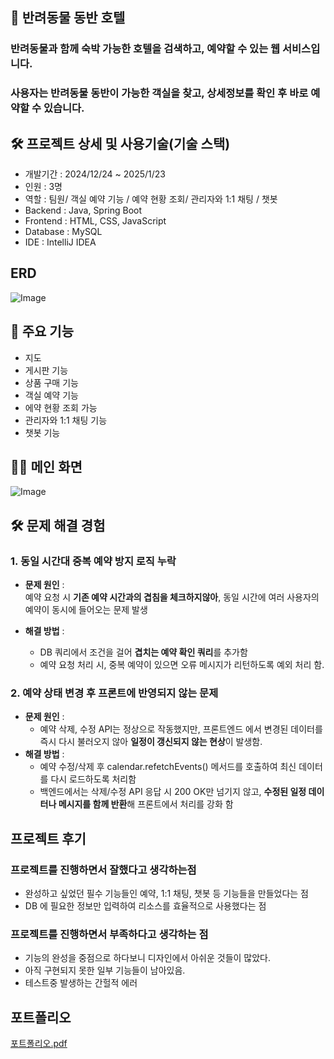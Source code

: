 ## 🙌  반려동물 동반 호텔
### 반려동물과 함께 숙박 가능한 호텔을 검색하고, 예약할 수 있는 웹 서비스입니다.
### 사용자는 반려동물 동반이 가능한 객실을 찾고, 상세정보를 확인 후 바로 예약할 수 있습니다.



## 🛠 프로젝트 상세 및 사용기술(기술 스택)
- 개발기간 : 2024/12/24 ~ 2025/1/23
- 인원 : 3명
- 역할 : 팀원/ 객실 예약 기능 / 예약 현황 조회/ 관리자와 1:1 채팅 / 챗봇
- Backend : Java, Spring Boot
- Frontend : HTML, CSS, JavaScript
- Database : MySQL
- IDE : IntelliJ IDEA
## ERD
![Image](https://github.com/user-attachments/assets/b7f9f9d2-3ba4-45d7-93f2-c56524275b74)

## 🔑 주요 기능
- 지도
- 게시판 기능
- 상품 구매 기능
- 객실 예약 기능
- 에약 현황 조회 가능
- 관리자와 1:1 채팅 기능
- 챗봇 기능


## 🙋‍♀️ 메인 화면   
![Image](https://github.com/user-attachments/assets/46fd7120-0e94-4eae-88b4-b506fb2e63e4)

## 🛠 문제 해결 경험
### 1. 동일 시간대 중복 예약 방지 로직 누락
- **문제 원인** : <br>
예약 요청 시 **기존 예약 시간과의 겹침을 체크하지않아**, 동일 시간에 여러 사용자의 예약이 동시에 들어오는 문제 발생

- **해결 방법** :  <br>
    -  DB 쿼리에서 조건을 걸어 **겹치는 예약 확인 쿼리**를 추가함 <br>
    - 예약 요청 처리 시, 중복 예약이 있으면 오류 메시지가 리턴하도록 예외 처리 함.


### 2. 예약 상태 변경 후 프론트에 반영되지 않는 문제

- **문제 원인** : <br>
    - 예약 삭제, 수정 API는 정상으로 작동했지만, 프론트엔드 에서 변경된 데이터를 즉시 다시 불러오지 않아 **일정이 갱신되지 않는 현상**이 발생함.
- **해결 방법** : <br>
    - 예약 수정/삭제 후 calendar.refetchEvents() 메서드를 호출하여 최신 데이터를 다시 로드하도록 처리함 <br>
    - 백엔드에서는 삭제/수정 API 응답 시 200 OK만 넘기지 않고, **수정된 일정 데이터나 메시지를 함께 반환**해 프론트에서 처리를 강화 함

## 프로젝트 후기
### 프로젝트를 진행하면서 잘했다고 생각하는점
- 완성하고 싶었던 필수 기능들인 예약, 1:1 채팅, 챗봇 등 기능들을 만들었다는 점
- DB 에 필요한 정보만 입력하여 리소스를 효율적으로 사용했다는 점

### 프로젝트를 진행하면서 부족하다고 생각하는 점
- 기능의 완성을 중점으로 하다보니 디자인에서 아쉬운 것들이 많았다.
- 아직 구현되지 못한 일부 기능들이 남아있음.
- 테스트중 발생하는 간헐적 에러

## 포트폴리오 
[포트폴리오.pdf](https://github.com/user-attachments/files/19580981/default.pdf)
